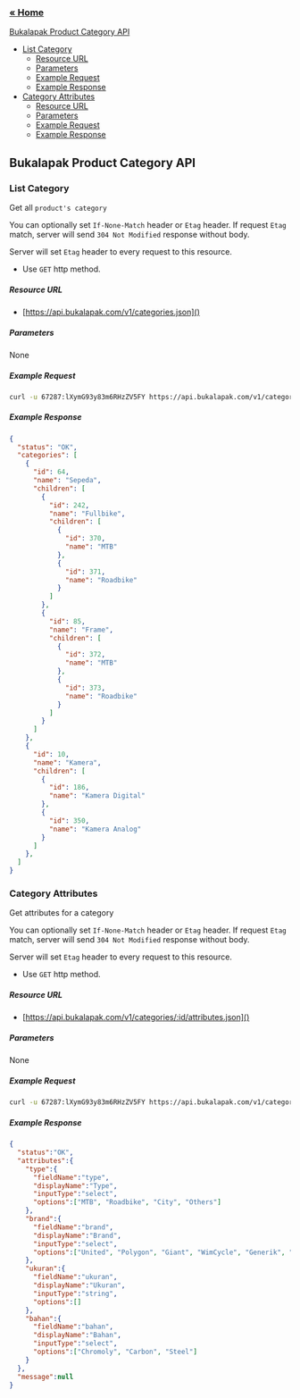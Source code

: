 ### [&laquo; Home](README.md)

[Bukalapak Product Category API](#bukalapak-product-category-api)
- [List Category](#list-category)
    - [Resource URL](#resource-url)
    - [Parameters](#parameters)
    - [Example Request](#example-request)
    - [Example Response](#example-response)
- [Category Attributes](#category-attributes)
    - [Resource URL](#resource-url)
    - [Parameters](#parameters)
    - [Example Request](#example-request)
    - [Example Response](#example-response)

## Bukalapak Product Category API

### List Category
Get all `product's category`

You can optionally set `If-None-Match` header or `Etag` header. If request `Etag` match, server will send `304 Not Modified` response without body.

Server will set `Etag` header to every request to this resource.

+ Use `GET` http method.

##### Resource URL
+ [https://api.bukalapak.com/v1/categories.json]()

##### Parameters
None

##### Example Request
````sh
curl -u 67287:lXymG93y83m6RHzZV5FY https://api.bukalapak.com/v1/categories.json

````

##### Example Response
````json
{
  "status": "OK",
  "categories": [
    {
      "id": 64,
      "name": "Sepeda",
      "children": [
        {
          "id": 242,
          "name": "Fullbike",
          "children": [
            {
              "id": 370,
              "name": "MTB"
            },
            {
              "id": 371,
              "name": "Roadbike"
            }
          ]
        },
        {
          "id": 85,
          "name": "Frame",
          "children": [
            {
              "id": 372,
              "name": "MTB"
            },
            {
              "id": 373,
              "name": "Roadbike"
            }
          ]
        }
      ]
    },
    {
      "id": 10,
      "name": "Kamera",
      "children": [
        {
          "id": 186,
          "name": "Kamera Digital"
        },
        {
          "id": 350,
          "name": "Kamera Analog"
        }
      ]
    },
  ]
}
````

### Category Attributes
Get attributes for a category

You can optionally set `If-None-Match` header or `Etag` header. If request `Etag` match, server will send `304 Not Modified` response without body.

Server will set `Etag` header to every request to this resource.

+ Use `GET` http method.

##### Resource URL
+ [https://api.bukalapak.com/v1/categories/:id/attributes.json]()

##### Parameters
None

##### Example Request
````sh
curl -u 67287:lXymG93y83m6RHzZV5FY https://api.bukalapak.com/v1/categories/242/attributes.json

````

##### Example Response
````json
{
  "status":"OK",
  "attributes":{
    "type":{
      "fieldName":"type",
      "displayName":"Type",
      "inputType":"select",
      "options":["MTB", "Roadbike", "City", "Others"]
    },
    "brand":{
      "fieldName":"brand",
      "displayName":"Brand",
      "inputType":"select",
      "options":["United", "Polygon", "Giant", "WimCycle", "Generik", "Tidak Tahu"]
    },
    "ukuran":{
      "fieldName":"ukuran",
      "displayName":"Ukuran",
      "inputType":"string",
      "options":[]
    },
    "bahan":{
      "fieldName":"bahan",
      "displayName":"Bahan",
      "inputType":"select",
      "options":["Chromoly", "Carbon", "Steel"]
    }
  },
  "message":null
}
````
